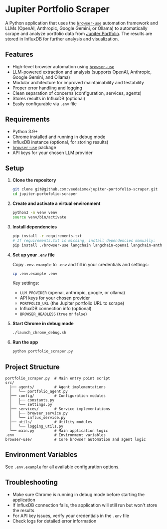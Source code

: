 # Jupiter Portfolio Scraper

A Python application that uses the [`browser-use`](https://github.com/veedaisme/browser-use) automation framework and LLMs (OpenAI, Anthropic, Google Gemini, or Ollama) to automatically scrape and analyze portfolio data from [Jupiter Portfolio](https://portfolio.jup.ag/). The results are stored in InfluxDB for further analysis and visualization.

## Features

- High-level browser automation using [`browser-use`](https://github.com/veedaisme/browser-use)
- LLM-powered extraction and analysis (supports OpenAI, Anthropic, Google Gemini, and Ollama)
- Modular architecture for improved maintainability and testability
- Proper error handling and logging
- Clean separation of concerns (configuration, services, agents)
- Stores results in InfluxDB (optional)
- Easily configurable via `.env` file

## Requirements

- Python 3.9+
- Chrome installed and running in debug mode
- InfluxDB instance (optional, for storing results)
- [`browser-use`](https://github.com/veedaisme/browser-use) package
- API keys for your chosen LLM provider

## Setup

1. **Clone the repository**
    ```bash
    git clone git@github.com:veedaisme/jupiter-portofolio-scraper.git
    cd jupiter-portofolio-scraper
    ```

2. **Create and activate a virtual environment**
    ```bash
    python3 -m venv venv
    source venv/bin/activate
    ```

3. **Install dependencies**
    ```bash
    pip install -r requirements.txt
    # If requirements.txt is missing, install dependencies manually:
    pip install ./browser-use langchain langchain-openai langchain-anthropic langchain-ollama langchain-google-genai python-dotenv influxdb-client pydantic requests
    ```

4. **Set up your `.env` file**

    Copy `.env.example` to `.env` and fill in your credentials and settings:
    ```bash
    cp .env.example .env
    ```

    Key settings:
    - `LLM_PROVIDER` (openai, anthropic, google, or ollama)
    - API keys for your chosen provider
    - `PORTFOLIO_URL` (the Jupiter portfolio URL to scrape)
    - InfluxDB connection info (optional)
    - `BROWSER_HEADLESS` (`true` or `false`)

5. **Start Chrome in debug mode**
    ```bash
    ./launch_chrome_debug.sh
    ```

6. **Run the app**
    ```bash
    python portfolio_scraper.py
    ```

## Project Structure

```
portfolio_scraper.py  # Main entry point script
src/
  ├── agents/         # Agent implementations
  │   └── portfolio_agent.py
  ├── config/         # Configuration modules
  │   ├── constants.py
  │   └── settings.py
  ├── services/       # Service implementations
  │   ├── browser_service.py
  │   └── influx_service.py
  ├── utils/          # Utility modules
  │   └── logging_utils.py
  └── main.py         # Main application logic
.env                  # Environment variables
browser-use/          # Core browser automation and agent logic
```

## Environment Variables

See `.env.example` for all available configuration options.

## Troubleshooting

- Make sure Chrome is running in debug mode before starting the application
- If InfluxDB connection fails, the application will still run but won't store the results
- For API key issues, verify your credentials in the `.env` file
- Check logs for detailed error information

